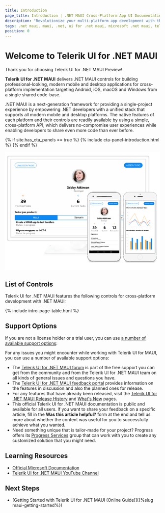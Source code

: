 ```yaml
---
title: Introduction
page_title: Introduction | .NET MAUI Cross-Platform App UI Documentation
description: "Revolutionize your multi-platform app development with the Preview version of Telerik UI for .NET MAUI."
tags: .net maui, maui, .net, ui for .net maui, microsoft .net maui, telerik ui for .net maui
position: 0
---
```


# Welcome to Telerik UI for .NET MAUI

Thank you for choosing Telerik UI for .NET MAUI Preview!

**Telerik UI for .NET MAUI** delivers .NET MAUI controls for building professional-looking, modern mobile and desktop applications for cross-platform implementation targeting Android, iOS, macOS and Windows from a single shared code-base.

.NET MAUI is a next-generation framework for providing a single-project experience by empowering .NET developers with a unified stack that supports all modern mobile and desktop platforms. The native features of each platform and their controls are readily available by using a simple, cross-platform API, which delivers no-compromise user experiences while enabling developers to share even more code than ever before.

{% if site.has_cta_panels == true %}
{% include cta-panel-introduction.html %}
{% endif %}

![Telerik UI for .NET MAUI](front-image.png)

## List of Controls

Telerik UI for .NET MAUI features the following controls for cross-platform development with .NET MAUI:

{% include intro-page-table.html  %}

## Support Options

If you are not a license holder or a trial user, you can use [a number of available support options](https://www.telerik.com/support/fiddler-everywhere):

For any issues you might encounter while working with Telerik UI for MAUI, you can use a number of available support options:

* The [Telerik UI for .NET MAUI forum](https://www.telerik.com/forums/maui) is part of the free support you can get from the community and from the Telerik UI for .NET MAUI team on all kinds of general issues and questions you have.
* The [Telerik UI for .NET MAUI feedback portal](https://feedback.telerik.com/maui) provides information on the features in discussion and also the planned ones for release.
* For any features that have already been released, visit the [Telerik UI for .NET MAUI Release History](https://www.telerik.com/support/whats-new/maui-ui/release-history) and [What's New](https://www.telerik.com/support/whats-new/maui-ui) pages.
* This official Telerik UI for .NET MAUI documentation is public and available for all users. If you want to share your feedback on a specific article, fill in the **Was this article helpful?** form at the end and tell us more about whether the content was useful for you to successfully achieve what you wanted.
* Need something unique that is tailor-made for your project? Progress offers its [Progress Services](https://www.progress.com/services) group that can work with you to create any customized solution that you might need.

## Learning Resources

* [Official Microsoft Documentation](https://docs.microsoft.com/en-us/dotnet/maui)
* [Telerik UI for .NET MAUI YouTube Channel](https://www.youtube.com/playlist?list=PLvmaC-XMqeBZnCAEuEcW9LsUnfQm65B1N)

## Next Steps

* [Getting Started with Telerik UI for .NET MAUI (Online Guide)]({%slug maui-getting-started%})
